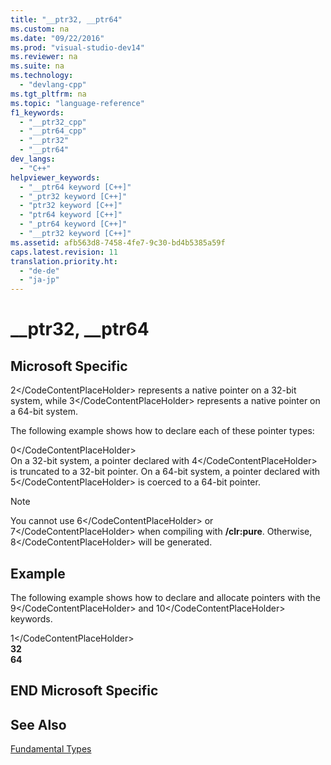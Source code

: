 ```yaml
---
title: "__ptr32, __ptr64"
ms.custom: na
ms.date: "09/22/2016"
ms.prod: "visual-studio-dev14"
ms.reviewer: na
ms.suite: na
ms.technology: 
  - "devlang-cpp"
ms.tgt_pltfrm: na
ms.topic: "language-reference"
f1_keywords: 
  - "__ptr32_cpp"
  - "__ptr64_cpp"
  - "__ptr32"
  - "__ptr64"
dev_langs: 
  - "C++"
helpviewer_keywords: 
  - "__ptr64 keyword [C++]"
  - "_ptr32 keyword [C++]"
  - "ptr32 keyword [C++]"
  - "ptr64 keyword [C++]"
  - "_ptr64 keyword [C++]"
  - "__ptr32 keyword [C++]"
ms.assetid: afb563d8-7458-4fe7-9c30-bd4b5385a59f
caps.latest.revision: 11
translation.priority.ht: 
  - "de-de"
  - "ja-jp"
---
```

# __ptr32, __ptr64
## Microsoft Specific  
 <CodeContentPlaceHolder>2\</CodeContentPlaceHolder> represents a native pointer on a 32-bit system, while <CodeContentPlaceHolder>3\</CodeContentPlaceHolder> represents a native pointer on a 64-bit system.  
  
 The following example shows how to declare each of these pointer types:  
  
<CodeContentPlaceHolder>0\</CodeContentPlaceHolder>  
 On a 32-bit system, a pointer declared with <CodeContentPlaceHolder>4\</CodeContentPlaceHolder> is truncated to a 32-bit pointer. On a 64-bit system, a pointer declared with <CodeContentPlaceHolder>5\</CodeContentPlaceHolder> is coerced to a 64-bit pointer.  
  
> [!NOTE]
>  You cannot use <CodeContentPlaceHolder>6\</CodeContentPlaceHolder> or <CodeContentPlaceHolder>7\</CodeContentPlaceHolder> when compiling with **/clr:pure**. Otherwise, <CodeContentPlaceHolder>8\</CodeContentPlaceHolder> will be generated.  
  
## Example  
 The following example shows how to declare and allocate pointers with the <CodeContentPlaceHolder>9\</CodeContentPlaceHolder> and <CodeContentPlaceHolder>10\</CodeContentPlaceHolder> keywords.  
  
<CodeContentPlaceHolder>1\</CodeContentPlaceHolder>  
 **32**  
**64**   
## END Microsoft Specific  
  
## See Also  
 [Fundamental Types](../vs140/fundamental-types---c---.md)
